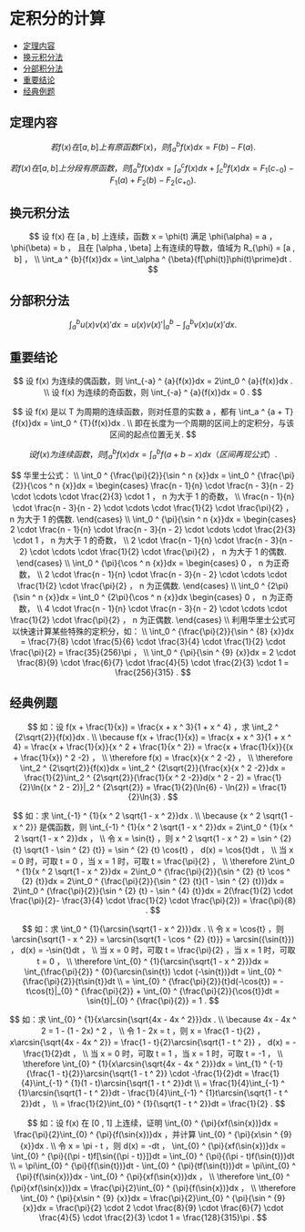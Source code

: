 # 定积分的计算

* [定理内容](#定理内容)
* [换元积分法](#换元积分法)
* [分部积分法](#分部积分法)
* [重要结论](#重要结论)
* [经典例题](#经典例题)

## 定理内容

$$
若 f(x) 在 [a , b] 上有原函数 F(x) ，则 \int_a ^ {b}{f(x)}dx = F(b) - F(a) .
$$

$$
若 f(x) 在 [a , b] 上分段有原函数，则 \int_a ^ {b}{f(x)}dx = \int_a ^ {c}{f(x)}dx + \int_c ^ {b}{f(x)}dx = F_1(c_{-0}) - F_1(a) + F_2(b) - F_2(c_{+0}) .
$$

## 换元积分法

$$
设 f(x) 在 [a , b] 上连续，函数 x = \phi(t) 满足 \phi(\alpha) = a ， \phi(\beta) = b ， 且在 [\alpha , \beta] 上有连续的导数，值域为 R_{\phi} = [a , b] ，
\\
\int_a ^ {b}{f(x)}dx = \int_\alpha ^ {\beta}{f[\phi(t)]\phi(t)\prime}dt .
$$

## 分部积分法

$$
\int_a ^ {b}{u(x)v(x)\prime}dx = u(x)v(x)\prime|_a ^ {b} - \int_a ^ {b}{v(x)u(x)\prime}dx .
$$

## 重要结论

$$
设 f(x) 为连续的偶函数，则 \int_{-a} ^ {a}{f(x)}dx = 2\int_0 ^ {a}{f(x)}dx .
\\
设 f(x) 为连续的奇函数，则 \int_{-a} ^ {a}{f(x)}dx = 0 .
$$

$$
设 f(x) 是以 T 为周期的连续函数，则对任意的实数 a ，都有 \int_a ^ {a + T}{f(x)}dx = \int_0 ^ {T}{f(x)}dx .
\\
即在长度为一个周期的区间上的定积分，与该区间的起点位置无关.
$$

$$
设 f(x) 为连续函数，则 \int_a ^ {b}{f(x)}dx = \int_a ^ {b}{f(a + b - x)}dx （区间再现公式）.
$$

$$
华里士公式：
\\
\int_0 ^ {\frac{\pi}{2}}{\sin ^ n {x}}dx = \int_0 ^ {\frac{\pi}{2}}{\cos ^ n {x}}dx =
\begin{cases}
\frac{n - 1}{n} \cdot \frac{n - 3}{n - 2} \cdot \cdots \cdot \frac{2}{3} \cdot 1 ， n 为大于 1 的奇数， \\
\frac{n - 1}{n} \cdot \frac{n - 3}{n - 2} \cdot \cdots \cdot \frac{1}{2} \cdot \frac{\pi}{2} ， n 为大于 1 的偶数.
\end{cases}
\\
\int_0 ^ {\pi}{\sin ^ n {x}}dx =
\begin{cases}
2 \cdot \frac{n - 1}{n} \cdot \frac{n - 3}{n - 2} \cdot \cdots \cdot \frac{2}{3} \cdot 1 ， n 为大于 1 的奇数， \\
2 \cdot \frac{n - 1}{n} \cdot \frac{n - 3}{n - 2} \cdot \cdots \cdot \frac{1}{2} \cdot \frac{\pi}{2} ， n 为大于 1 的偶数.
\end{cases}
\\
\int_0 ^ {\pi}{\cos ^ n {x}}dx =
\begin{cases}
0 ， n 为正奇数， \\
2 \cdot \frac{n - 1}{n} \cdot \frac{n - 3}{n - 2} \cdot \cdots \cdot \frac{1}{2} \cdot \frac{\pi}{2} ， n 为正偶数.
\end{cases}
\\
\int_0 ^ {2\pi}{\sin ^ n {x}}dx = \int_0 ^ {2\pi}{\cos ^ n {x}}dx
\begin{cases}
0 ， n 为正奇数， \\
4 \cdot \frac{n - 1}{n} \cdot \frac{n - 3}{n - 2} \cdot \cdots \cdot \frac{1}{2} \cdot \frac{\pi}{2} ，  n 为正偶数.
\end{cases}
\\
利用华里士公式可以快速计算某些特殊的定积分，如：
\\
\int_0 ^ {\frac{\pi}{2}}{\sin ^ {8} {x}}dx = \frac{7}{8} \cdot \frac{5}{6} \cdot \frac{3}{4} \cdot \frac{1}{2} \cdot \frac{\pi}{2} = \frac{35}{256}\pi ，
\\
\int_0 ^ {\pi}{\sin ^ {9} {x}}dx = 2 \cdot \frac{8}{9} \cdot \frac{6}{7} \cdot \frac{4}{5} \cdot \frac{2}{3} \cdot 1 = \frac{256}{315} .
$$

## 经典例题

$$
如：设 f(x + \frac{1}{x}) = \frac{x + x ^ 3}{1 + x ^ 4} ，求 \int_2 ^ {2\sqrt{2}}{f(x)}dx .
\\
\because f(x + \frac{1}{x}) = \frac{x + x ^ 3}{1 + x ^ 4} = \frac{x + \frac{1}{x}}{x ^ 2 + \frac{1}{x ^ 2}} = \frac{x + \frac{1}{x}}{(x + \frac{1}{x}) ^ 2 -2} ，
\\
\therefore f(x) = \frac{x}{x ^ 2 -2} ，
\\
\therefore \int_2 ^ {2\sqrt{2}}{f(x)}dx = \int_2 ^ {2\sqrt{2}}{\frac{x}{x ^ 2 -2}}dx = \frac{1}{2}\int_2 ^ {2\sqrt{2}}{\frac{1}{x ^ 2 -2}}d(x ^ 2 - 2) = \frac{1}{2}\ln{(x ^ 2 - 2)}|_2 ^ {2\sqrt{2}} = \frac{1}{2}(\ln{6} - \ln{2}) = \frac{1}{2}\ln{3} .
$$

$$
如：求 \int_{-1} ^ {1}{x ^ 2 \sqrt{1 - x ^ 2}}dx .
\\
\because {x ^ 2 \sqrt{1 - x ^ 2}} 是偶函数，则 \int_{-1} ^ {1}{x ^ 2 \sqrt{1 - x ^ 2}}dx = 2\int_0 ^ {1}{x ^ 2 \sqrt{1 - x ^ 2}}dx ，
\\
令 x = \sin{t} ，则 x ^ 2 \sqrt{1 - x ^ 2} = \sin ^ {2} {t} \sqrt{1 - \sin ^ {2} {t}} = \sin ^ {2} {t} \cos{t} ， d(x) = \cos{t}dt ，
\\
当 x = 0 时，可取 t = 0 ，当 x = 1 时，可取 t = \frac{\pi}{2} ，
\\
\therefore 2\int_0 ^ {1}{x ^ 2 \sqrt{1 - x ^ 2}}dx = 2\int_0 ^ {\frac{\pi}{2}}{\sin ^ {2} {t} \cos ^ {2} {t}}dx = 2\int_0 ^ {\frac{\pi}{2}}{\sin ^ {2} {t}(1 - \sin ^ {2} {t})}dx = 2\int_0 ^ {\frac{\pi}{2}}{\sin ^ {2} {t} - \sin ^ {4} {t}}dx = 2(\frac{1}{2} \cdot \frac{\pi}{2}- \frac{3}{4} \cdot \frac{1}{2} \cdot \frac{\pi}{2}) = \frac{\pi}{8} .
$$

$$
如：求 \int_0 ^ {1}{\arcsin{\sqrt{1 - x ^ 2}}}dx .
\\
令 x = \cos{t} ，则 \arcsin{\sqrt{1 - x ^ 2}} = \arcsin{\sqrt{1 - \cos ^ {2} {t}}} = \arcsin({\sin{t}}) ， d(x) = -\sin{t}dt ，
\\
当 x = 0 时，可取 t = \frac{\pi}{2} ，当 x = 1 时，可取 t = 0 ，
\\
\therefore \int_{0} ^ {1}{\arcsin{\sqrt{1 - x ^ 2}}}dx = \int_{\frac{\pi}{2}} ^ {0}{\arcsin(\sin{t}) \cdot (-\sin{t})}dt = \int_{0} ^ {\frac{\pi}{2}}{t\sin{t}}dt
\\
= \int_{0} ^ {\frac{\pi}{2}}{t}d(-\cos{t}) = -t\cos{t}|_{0} ^ {\frac{\pi}{2}} + \int_{0} ^ {\frac{\pi}{2}}{\cos{t}}dt = \sin{t}|_{0} ^ {\frac{\pi}{2}} = 1 .
$$

$$
如：求 \int_{0} ^ {1}{x\arcsin{\sqrt{4x - 4x ^ 2}}}dx .
\\
\because 4x - 4x ^ 2 = 1 - (1 - 2x) ^ 2 ，
\\
令 1 - 2x = t ，则 x = \frac{1 - t}{2} ， x\arcsin{\sqrt{4x - 4x ^ 2}} = \frac{1 - t}{2}\arcsin{\sqrt{1 - t ^ 2}} ， d(x) = -\frac{1}{2}dt ，
\\
当 x = 0 时，可取 t = 1 ，当 x = 1 时，可取 t = -1 ，
\\
\therefore \int_{0} ^ {1}{x\arcsin{\sqrt{4x - 4x ^ 2}}}dx = \int_{1} ^ {-1}{\frac{1 - t}{2}}\arcsin{\sqrt{1 - t ^ 2}} \cdot -\frac{1}{2}dt = \frac{1}{4}\int_{-1} ^ {1}(1 - t)\arcsin{\sqrt{1 - t ^ 2}}dt
\\
= \frac{1}{4}\int_{-1} ^ {1}\arcsin{\sqrt{1 - t ^ 2}}dt - \frac{1}{4}\int_{-1} ^ {1}t\arcsin{\sqrt{1 - t ^ 2}}dt ，
\\
= \frac{1}{2}\int_{0} ^ {1}{\sqrt{1 - t ^ 2}}dt = \frac{1}{2} .
$$

$$
如：设 f(x) 在 [0 , 1] 上连续，证明 \int_{0} ^ {\pi}{xf(\sin{x})}dx = \frac{\pi}{2}\int_{0} ^ {\pi}{f(\sin{x})}dx ，并计算 \int_{0} ^ {\pi}{x\sin ^ {9} {x}}dx .
\\
令 x = \pi - t ，则 d(x) = -dt ， \int_{0} ^ {\pi}{xf(\sin{x})}dx = \int_{0} ^ {\pi}{(\pi - t)f[\sin{(\pi - t)}]}dt = \int_{0} ^ {\pi}{(\pi - t)f(\sin{t})}dt
\\
= \pi\int_{0} ^ {\pi}{f(\sin{t})}dt - \int_{0} ^ {\pi}{tf(\sin{t})}dt = \pi\int_{0} ^ {\pi}{f(\sin{x})}dx - \int_{0} ^ {\pi}{xf(\sin{x})}dx ，
\\
\therefore \int_{0} ^ {\pi}{xf(\sin{x})}dx = \frac{\pi}{2}\int_{0} ^ {\pi}{f(\sin{x})}dx ，
\\
\therefore \int_{0} ^ {\pi}{x\sin ^ {9} {x}}dx = \frac{\pi}{2}\int_{0} ^ {\pi}{\sin ^ {9} {x}}dx = \frac{\pi}{2} \cdot 2 \cdot \frac{8}{9} \cdot \frac{6}{7} \cdot \frac{4}{5} \cdot \frac{2}{3} \cdot 1 = \frac{128}{315}\pi .
$$



